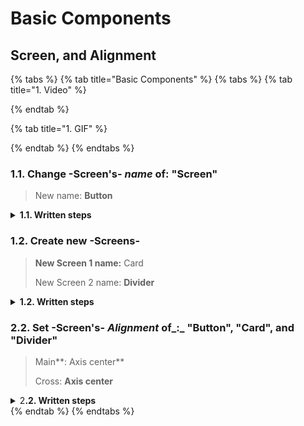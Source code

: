 # Basic Components

## Screen, and Alignment

{% tabs %}
{% tab title="Basic Components" %}
{% tabs %}
{% tab title="1. Video" %}

{% endtab %}

{% tab title="1. GIF" %}

{% endtab %}
{% endtabs %}



### **1.1.** Change -Screen's- _name_ of: "Screen"

> &#x20;New name: **Button**

<details>

<summary><strong>1.1. Written steps</strong></summary>

#### -Inside the Screen's _**Properties Panel**_-

#### **\[Click] the current name of the Screen and type the new one**:

* The name is located at the top of the panel, above of the _Style_ toggle.
* The new name should not contain any spaces or special characters.
* The name will be updated in the _Element Tree_ after you have \[clicked] away.

</details>



### **1.2.** Create new -Screens-

> **New Screen 1 name:** Card
>
> New Screen 2 name: **Divider**

<details>

<summary><strong>1.2. Written steps</strong></summary>

#### -Inside the _**Element Tree**_-

#### **A. \[Click]** **the **_**Create new screen button**_**:**

* The button is located at the top of the panel, above of the _Elements_ _icons_.

#### **B. \[Type] the name of the new Screen:**

* The new name should not have any spaces or special characters.
* The name will be updated in the _Element Tree_ after you have \[clicked] away.

</details>



### 2.2. Set -Screen's- _Alignment_ of_:_ "Button", "Card", and "Divider"

> Main**: Axis center**
>
> Cross: **Axis center**

<details>

<summary>2<strong>.2. Written steps</strong></summary>

#### &#x20;- Inside each of the Screens' _**Properties Panel**_-

#### **A. \[Click]** **the **_**Main** Axis center_ **button,** inside the Alignment section_:_

* In the Top-Down first row of buttons, choose the Left-to-right second one.
* The items are packed  to each other toward the center.

#### **B. \[Click]** **the **_**Cross** Axis center_ **button,** inside the Alignment section_:_

* In the Top-Down second row of buttons, choose the Left-to-right second one.
* The items are packed  to each other toward the center.

</details>
{% endtab %}
{% endtabs %}

